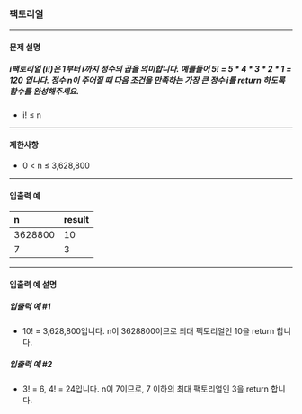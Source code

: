 ### 팩토리얼

***

#### 문제 설명
##### i팩토리얼 (i!)은 1부터 i까지 정수의 곱을 의미합니다. 예를들어 5! = 5 * 4 * 3 * 2 * 1 = 120 입니다. 정수 n이 주어질 때 다음 조건을 만족하는 가장 큰 정수 i를 return 하도록 함수를 완성해주세요.
* i! ≤ n

***

#### 제한사항
* 0 < n ≤ 3,628,800

***

#### 입출력 예
n	   |result|
|:--   |:--
3628800|	10|
7      |	3 |

***

#### 입출력 예 설명
##### 입출력 예 #1
* 10! = 3,628,800입니다. n이 3628800이므로 최대 팩토리얼인 10을 return 합니다.

##### 입출력 예 #2
* 3! = 6, 4! = 24입니다. n이 7이므로, 7 이하의 최대 팩토리얼인 3을 return 합니다.